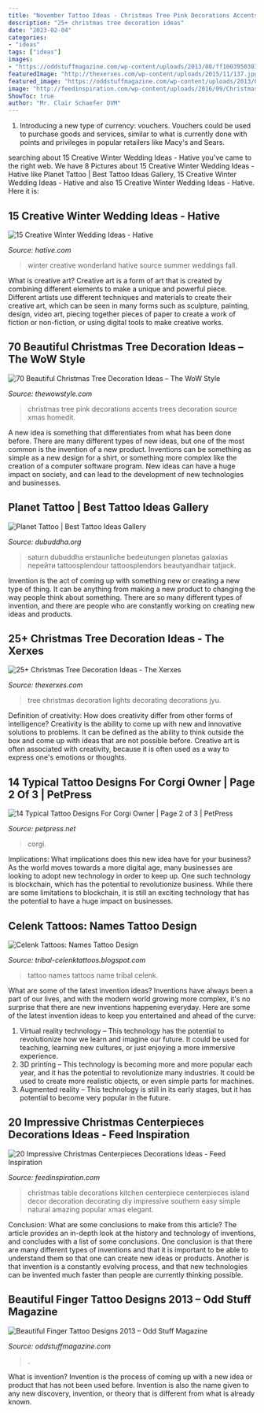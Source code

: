 ```yaml
---
title: "November Tattoo Ideas - Christmas Tree Pink Decorations Accents Trees Decoration Source Xmas Homedit"
description: "25+ christmas tree decoration ideas"
date: "2023-02-04"
categories:
- "ideas"
tags: ["ideas"]
images:
- "https://oddstuffmagazine.com/wp-content/uploads/2013/08/ff1003950383f124002a5edff12bc09d.jpg"
featuredImage: "http://thexerxes.com/wp-content/uploads/2015/11/137.jpg"
featured_image: "https://oddstuffmagazine.com/wp-content/uploads/2013/08/ff1003950383f124002a5edff12bc09d.jpg"
image: "http://feedinspiration.com/wp-content/uploads/2016/09/Christmas-Centerpiece-Table-Be-Equipped-Red-Berry-Jar-Cone.jpg"
ShowToc: true
author: "Mr. Clair Schaefer DVM"
---
```



1. Introducing a new type of currency: vouchers. Vouchers could be used to purchase goods and services, similar to what is currently done with points and privileges in popular retailers like Macy's and Sears. 

	

		
searching about 15 Creative Winter Wedding Ideas - Hative you've came to the right web. We have 8 Pictures about 15 Creative Winter Wedding Ideas - Hative like Planet Tattoo | Best Tattoo Ideas Gallery, 15 Creative Winter Wedding Ideas - Hative and also 15 Creative Winter Wedding Ideas - Hative. Here it is:
		
    
## 15 Creative Winter Wedding Ideas - Hative

<img loading=lazy src="https://hative.com/wp-content/uploads/2014/11/winter-wedding-ideas/4-creative-winter-wedding-ideas.jpg" onerror="this.onerror=null;this.src='https://tse4.mm.bing.net/th?id=OIP.4f60v5Y5GKkZTbKsUhOBpwHaJ6&amp;pid=15.1';" alt="15 Creative Winter Wedding Ideas - Hative">

_Source: hative.com_

>winter creative wonderland hative source summer weddings fall. 

	

What is creative art?
Creative art is a form of art that is created by combining different elements to make a unique and powerful piece. Different artists use different techniques and materials to create their creative art, which can be seen in many forms such as sculpture, painting, design, video art, piecing together pieces of paper to create a work of fiction or non-fiction, or using digital tools to make creative works.

    
## 70 Beautiful Christmas Tree Decoration Ideas – The WoW Style

<img loading=lazy src="http://thewowstyle.com/wp-content/uploads/2014/11/671.jpg" onerror="this.onerror=null;this.src='https://tse3.mm.bing.net/th?id=OIP.c7hfOXvW_6dzr3OQJvaBcgHaK-&amp;pid=15.1';" alt="70 Beautiful Christmas Tree Decoration Ideas – The WoW Style">

_Source: thewowstyle.com_

>christmas tree pink decorations accents trees decoration source xmas homedit. 

	

A new idea is something that differentiates from what has been done before. There are many different types of new ideas, but one of the most common is the invention of a new product. Inventions can be something as simple as a new design for a shirt, or something more complex like the creation of a computer software program. New ideas can have a huge impact on society, and can lead to the development of new technologies and businesses.

    
## Planet Tattoo | Best Tattoo Ideas Gallery

<img loading=lazy src="https://www.dubuddha.org/wp-content/uploads/2017/10/Planet-Tattoo-by-Ben-Klishevskiy-728x910.jpg" onerror="this.onerror=null;this.src='https://tse2.mm.bing.net/th?id=OIP.22S5hPfHp6Uq1fw2SlKMWQHaJQ&amp;pid=15.1';" alt="Planet Tattoo | Best Tattoo Ideas Gallery">

_Source: dubuddha.org_

>saturn dubuddha erstaunliche bedeutungen planetas galaxias перейти tattoosplendour tattoosplendors beautyandhair tatjack. 

	

Invention is the act of coming up with something new or creating a new type of thing. It can be anything from making a new product to changing the way people think about something. There are so many different types of invention, and there are people who are constantly working on creating new ideas and products.

    
## 25+ Christmas Tree Decoration Ideas - The Xerxes

<img loading=lazy src="http://thexerxes.com/wp-content/uploads/2015/11/137.jpg" onerror="this.onerror=null;this.src='https://tse2.mm.bing.net/th?id=OIP.rduBz7pvdOTn30vp7Yj3TwHaJ4&amp;pid=15.1';" alt="25+ Christmas Tree Decoration Ideas - The Xerxes">

_Source: thexerxes.com_

>tree christmas decoration lights decorating decorations jyu. 

	

Definition of creativity: How does creativity differ from other forms of intelligence?
Creativity is the ability to come up with new and innovative solutions to problems. It can be defined as the ability to think outside the box and come up with ideas that are not possible before. Creative art is often associated with creativity, because it is often used as a way to express one's emotions or thoughts.

    
## 14 Typical Tattoo Designs For Corgi Owner | Page 2 Of 3 | PetPress

<img loading=lazy src="https://petpress.net/wp-content/uploads/2019/11/corgi4-6.jpg" onerror="this.onerror=null;this.src='https://tse2.mm.bing.net/th?id=OIP.zTz4ik-Te9ktJ8-FB0STDwAAAA&amp;pid=15.1';" alt="14 Typical Tattoo Designs For Corgi Owner | Page 2 of 3 | PetPress">

_Source: petpress.net_

>corgi. 

	

Implications: What implications does this new idea have for your business?
As the world moves towards a more digital age, many businesses are looking to adopt new technology in order to keep up. One such technology is blockchain, which has the potential to revolutionize business. While there are some limitations to blockchain, it is still an exciting technology that has the potential to have a huge impact on businesses.

    
## Celenk Tattoos: Names Tattoo Design

<img loading=lazy src="http://2.bp.blogspot.com/-ma7jTFfDcw4/TiNJYR_j9vI/AAAAAAAAAWk/3pJs49kWgFU/s1600/IMG_0141.jpg" onerror="this.onerror=null;this.src='https://tse2.mm.bing.net/th?id=OIP.OlWDsQ4myCLK7lXct7PvQQHaJ4&amp;pid=15.1';" alt="Celenk Tattoos: Names Tattoo Design">

_Source: tribal-celenktattoos.blogspot.com_

>tattoo names tattoos name tribal celenk. 

	

What are some of the latest invention ideas?
Inventions have always been a part of our lives, and with the modern world growing more complex, it's no surprise that there are new inventions happening everyday. Here are some of the latest invention ideas to keep you entertained and ahead of the curve: 
1. Virtual reality technology – This technology has the potential to revolutionize how we learn and imagine our future. It could be used for teaching, learning new cultures, or just enjoying a more immersive experience. 
2. 3D printing – This technology is becoming more and more popular each year, and it has the potential to revolutionize many industries. It could be used to create more realistic objects, or even simple parts for machines. 
3. Augmented reality – This technology is still in its early stages, but it has potential to become very popular in the future.

    
## 20 Impressive Christmas Centerpieces Decorations Ideas - Feed Inspiration

<img loading=lazy src="http://feedinspiration.com/wp-content/uploads/2016/09/Christmas-Centerpiece-Table-Be-Equipped-Red-Berry-Jar-Cone.jpg" onerror="this.onerror=null;this.src='https://tse1.mm.bing.net/th?id=OIP.RiXAUHjKqpoYTfKpLrPgJwHaLH&amp;pid=15.1';" alt="20 Impressive Christmas Centerpieces Decorations Ideas - Feed Inspiration">

_Source: feedinspiration.com_

>christmas table decorations kitchen centerpiece centerpieces island decor decoration decorating diy impressive southern easy simple natural amazing popular xmas elegant. 

	

Conclusion: What are some conclusions to make from this article?
The article provides an in-depth look at the history and technology of inventions, and concludes with a list of some conclusions. One conclusion is that there are many different types of inventions and that it is important to be able to understand them so that one can create new ideas or products. Another is that invention is a constantly evolving process, and that new technologies can be invented much faster than people are currently thinking possible.

    
## Beautiful Finger Tattoo Designs 2013 – Odd Stuff Magazine

<img loading=lazy src="https://oddstuffmagazine.com/wp-content/uploads/2013/08/ff1003950383f124002a5edff12bc09d.jpg" onerror="this.onerror=null;this.src='https://tse1.mm.bing.net/th?id=OIP.NBU_S_nHNVgiz0jF8wHx6QHaHK&amp;pid=15.1';" alt="Beautiful Finger Tattoo Designs 2013 – Odd Stuff Magazine">

_Source: oddstuffmagazine.com_

>. 

	

What is invention?
Invention is the process of coming up with a new idea or product that has not been used before. Invention is also the name given to any new discovery, invention, or theory that is different from what is already known.

